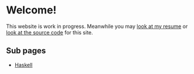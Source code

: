 # Welcome!

This website is work in progress. Meanwhile you may [look at my resume](https://stackoverflow.com/story/sridca) or [look at the source code](https://github.com/srid/revue) for this site. 

## Sub pages

- [Haskell](haskell)
